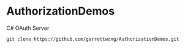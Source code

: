 # AuthorizationDemos
C# OAuth Server

`git clone https://github.com/garrettwong/AuthorizationDemos.git`
